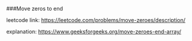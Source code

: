 ###Move zeros to end

leetcode link:
    https://leetcode.com/problems/move-zeroes/description/

explanation:
    https://www.geeksforgeeks.org/move-zeroes-end-array/